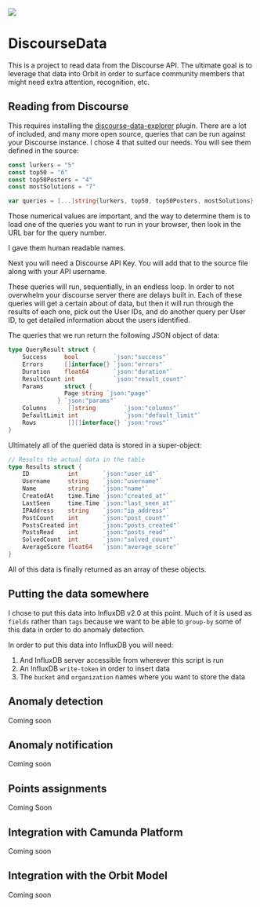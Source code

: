 <img src="https://img.shields.io/badge/Camunda%20DevRel%20Project-Created%20by%20the%20Camunda%20Developer%20Relations%20team-0Ba7B9">

# DiscourseData

This is a project to read data from the Discourse API. The ultimate goal is to leverage that data into Orbit in order to surface community members that might need extra attention, recognition, etc.

## Reading from Discourse

This requires installing the [discourse-data-explorer](https://github.com/discourse/discourse-data-explorer) plugin. There are a lot of included, and many more open source, queries that can be run against your Discourse instance. I chose 4 that suited our needs. You will see them defined in the source:

```go
const lurkers = "5"
const top50 = "6"
const top50Posters = "4"
const mostSolutions = "7"

var queries = [...]string{lurkers, top50, top50Posters, mostSolutions}
```
Those numerical values are important, and the way to determine them is to load one of the queries you want to run in your browser, then look in the URL bar for the query number.

I gave them human readable names.

Next you will need a Discourse API Key. You will add that to the source file along with your API username.

These queries will run, sequentially, in an endless loop. In order to not overwhelm your discourse server there are delays built in. Each of these queries will get a certain about of data, but then it will run through the results of each one, pick out the User IDs, and do another query per User ID, to get detailed information about the users identified.

The queries that we run return the following JSON object of data:

```go
type QueryResult struct {
	Success     bool          `json:"success"`
	Errors      []interface{} `json:"errors"`
	Duration    float64       `json:"duration"`
	ResultCount int           `json:"result_count"`
	Params      struct {
                Page string `json:"page"`
              } `json:"params"`
	Columns      []string        `json:"columns"`
	DefaultLimit int             `json:"default_limit"`
	Rows         [][]interface{} `json:"rows"`
}
```
Ultimately all of the queried data is stored in a super-object:

```go
// Results the actual data in the table
type Results struct {
	ID           int       `json:"user_id"`
	Username     string    `json:"username"`
	Name         string    `json:"name"`
	CreatedAt    time.Time `json:"created_at"`
	LastSeen     time.Time `json:"last_seen_at"`
	IPAddress    string    `json:"ip_address"`
	PostCount    int       `json:"post_count"`
	PostsCreated int       `json:"posts_created"`
	PostsRead    int       `json:"posts_read"`
	SolvedCount  int       `json:"solved_count"`
	AverageScore float64   `json:"average_score"`
}
```

All of this data is finally returned as an array of these objects.

## Putting the data somewhere

I chose to put this data into InfluxDB v2.0 at this point. Much of it is used as `fields` rather than `tags` because we want to be able to `group-by` some of this data in order to do anomaly detection.

In order to put this data into InfluxDB you will need:

1) And InfluxDB server accessible from wherever this script is run
2) An InfluxDB `write-token` in order to insert data
3) The `bucket` and `organization` names where you want to store the data


## Anomaly detection

Coming soon

## Anomaly notification

Coming soon

## Points assignments

Coming Soon

## Integration with Camunda Platform

Coming soon

## Integration with the Orbit Model

Coming soon
